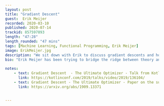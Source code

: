 ```yaml
---
layout: post
title: "Gradient Descent"
guest:  Erik Meijer    
recorded: 2020-03-10
published: 2020-07-14
trackid: 857597893
length: "47:28"
length_rounded: "47 mins"
tags: [Machine Learning, Functional Programming, Erik Meijer]
image: ErikMeijer.jpg
description: "We sit down with Erik to discuss gradient descents and how understanding this can lead to demystifying machine learning. We talk about the value of knowing how things work under the covers, as well as maths, functional programming, and many other topics, including why he chose Kotlin, and what he likes and dislikes of the language"
bio: "Erik Meijer has been trying to bridge the ridge between theory and practice for most of his career. He is perhaps best known for his work on, amongst others, the Haskell, C#, Visual Basic, and Dart programming languages, as well as for his contributions to LINQ and the Reactive Framework (Rx). Most recently he is on a quest to make uncertainty a first-class citizen in mainstream programming languages"
       
notes: 
    - text: Gradient Descent  - The Ultimate Optimizer - Talk from KotlinConf 2019
      link: https://kotlinconf.com/2019/talks/video/2019/136104/
    - text: Gradient Descent - The Ultimate Optimizer - Paper on the subject matter
      link: https://arxiv.org/abs/1909.13371
  
     
---
```

